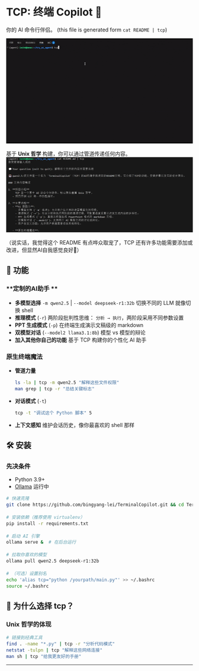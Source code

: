 # TCP: 终端 Copilot 🚀

你的 AI 命令行伴侣。
(this file is generated form `cat README | tcp`)

![tcp Demo](./photos/show.gif)

基于 **Unix 哲学** 构建，你可以通过管道传递任何内容。
![示例](./photos/image.png)

（说实话，我觉得这个 README 有点哗众取宠了，TCP 还有许多功能需要添加或改进，但显然AI自我感觉良好🥺）

## 🚀 功能

### **定制的AI助手 **
- **多模型选择**  `-m qwen2.5` | `--model deepseek-r1:32b`
  切换不同的 LLM 就像切换 shell
- **推理模式** (`-r`)
  两阶段批判性思维：
  `分析 → 执行`，两阶段采用不同参数设置
- **PPT 生成模式** (`-p`)
  在终端生成演示文稿级的 markdown
- **双模型对话** (`--model2 llama3.1:8b`)
  模型 vs 模型的辩论
- **加入其他你自己的功能**
  基于 TCP 构建你的个性化 AI 助手

### **原生终端魔法**
- **管道力量**  
  ```bash
  ls -la | tcp -m qwen2.5 "解释这些文件权限"
  man grep | tcp -r "总结关键标志"
  ```
- **对话模式** (`-t`)  
  ```bash
  tcp -t "调试这个 Python 脚本" 5
  ```
- **上下文感知**
  维护会话历史，像你最喜欢的 shell 那样

## 🛠️ 安装

### **先决条件**
- Python 3.9+
- [Ollama](https://ollama.ai/) 运行中

```bash
# 快速克隆
git clone https://github.com/bingyang-lei/TerminalCopilot.git && cd TerminalCopilot

# 安装依赖（推荐使用 virtualenv）
pip install -r requirements.txt

# 启动 AI 引擎
ollama serve &  # 在后台运行

# 拉取你喜欢的模型
ollama pull qwen2.5 deepseek-r1:32b

# （可选）设置别名
echo 'alias tcp="python /yourpath/main.py"' >> ~/.bashrc
source ~/.bashrc
```

## 🤔 为什么选择 tcp？

### **Unix 哲学的体现**
```bash
# 链接到经典工具
find . -name "*.py" | tcp -r "分析代码模式"
netstat -tulpn | tcp "解释这些网络连接"
man sh | tcp "给我更友好的手册"
```
---
<!-- **献给终端战士们**  \n[贡献](#) | [文档](#) | [赞助](#) -->
```